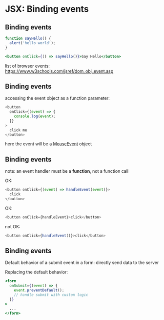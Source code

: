 # JSX: Binding events

## Binding events

```jsx
function sayHello() {
  alert('hello world');
}
```

```jsx
<button onClick={() => sayHello()}>Say Hello</button>
```

list of browser events:
https://www.w3schools.com/jsref/dom_obj_event.asp

## Binding events

accessing the event object as a function parameter:

```js
<button
  onClick={(event) => {
    console.log(event);
  }}
>
  click me
</button>
```

here the event will be a [MouseEvent](https://developer.mozilla.org/en-US/docs/Web/API/MouseEvent) object

## Binding events

note: an event handler must be a **function**, not a function call

OK:

```js
<button onClick={(event) => handleEvent(event)}>
  click
</button>
```

OK:

```js
<button onClick={handleEvent}>click</button>
```

not OK:

```js
<button onClick={handleEvent()}>click</button>
```

## Binding events

Default behavior of a submit event in a form: directly send data to the server

Replacing the default behavior:

```jsx
<form
  onSubmit={(event) => {
    event.preventDefault();
    // handle submit with custom logic
  }}
>
  ...
</form>
```
